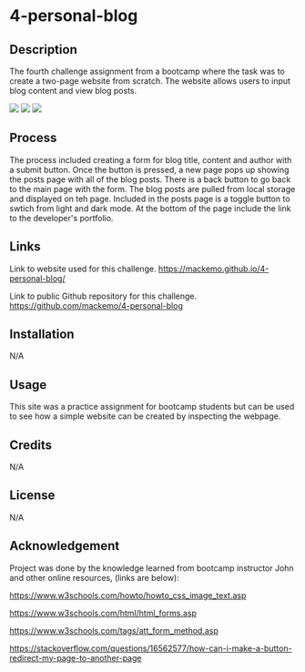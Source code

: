 # 4-personal-blog

## Description

The fourth challenge assignment from a bootcamp where the task was to create a two-page website from scratch. The website allows users to input blog content and view blog posts. 

<img src=/>
<img src=/>
<img src=/>


## Process

The process included creating a form for blog title, content and author with a submit button. Once the button is pressed, a new page pops up showing the posts page with all of the blog posts. There is a back button to go back to the main page with the form. The blog posts are pulled from local storage and displayed on teh page. Included in the posts page is a toggle button to swtich from light and dark mode. At the bottom of the page include the link to the developer's portfolio.

## Links

Link to website used for this challenge.
https://mackemo.github.io/4-personal-blog/

Link to public Github repository for this challenge.
https://github.com/mackemo/4-personal-blog

## Installation

N/A

## Usage

This site was a practice assignment for bootcamp students but can be used to see how a simple website can be created by inspecting the webpage.

## Credits

N/A

## License

N/A

## Acknowledgement

Project was done by the knowledge learned from bootcamp instructor John and other online resources, (links are below):

https://www.w3schools.com/howto/howto_css_image_text.asp

https://www.w3schools.com/html/html_forms.asp

https://www.w3schools.com/tags/att_form_method.asp

https://stackoverflow.com/questions/16562577/how-can-i-make-a-button-redirect-my-page-to-another-page
